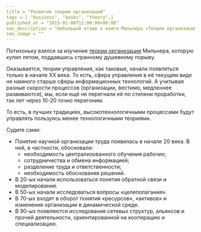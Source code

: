 ```yaml
---
title = "Развитие теории организаций"
tags = [ "business", "books", "theory",]
published_at = "2015-01-06T12:00:00+00:00"
seo_description = "Небольшой отзыв о книге Мильнера «Теория организаций»."
seo_image = ""
---
```


Потихоньку взялся за изучение [теории организации](http://oz.by/books/more1090944.html) Мильнера, которую купил летом, поддавшись странному душевному порыву.

Оказывается, теории управления, как таковые, начали появляться только в начале XX века. То есть, сфера управления в её текущем виде не намного старше сферы информационных технологий. А учитывая разные скорости процессов (организации, вестимо, медленнее развиваются), мы, если ещё не перегнали её по степени проработки, так лет через 10-20 точно перегоним.

<!-- more -->

То есть, в лучших традициях, высокотехнологичными процессами будут управлять пользуясь менее технологичными теориями.

Судите сами:

- Понятие научной организации труда появилась в начале 20 века. В ней, в частности, обосновали:
    - необходимость централизованного обучения рабочих;
    - сотрудничества и обмена информацией;
    - разделение труда и ответственности;
    - необходимость обоснования решений.
- В 20-ых начали использоваться понятия обратной связи и моделирования.
- В 50-ых начали исследоваться вопросы «целеполагания».
- В 70-ых входят в оборот понятия «ресурсов», «активов» и изменения организации в динамической среде.
- В 90-ых появляются исследования сетевых структур, альянсов и прочей деятельности, ориентированной на кооперацию и специализацию.
